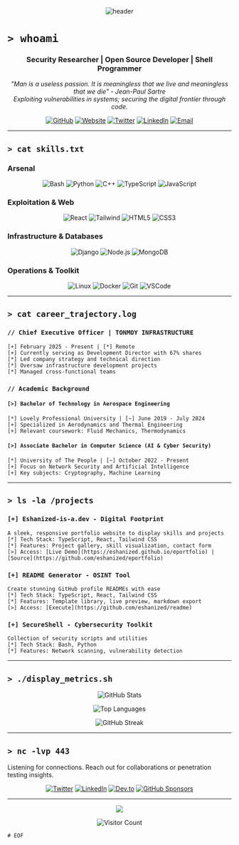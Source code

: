 <div align="center">
  <img src="https://capsule-render.vercel.app/api?type=waving&color=0A0&height=200&section=header&text=Eshan%20Roy&fontSize=50&fontAlignY=35&fontColor=ffffff&animation=fadeIn" alt="header"/>
</div>

# `> whoami`
<h3 align="center">Security Researcher | Open Source Developer | Shell Programmer</h3>

<p align="center"> 
  <em>
    "Man is a useless passion. It is meaningless that we live and meaningless that we die" - Jean-Paul Sartre<br>
    Exploiting vulnerabilities in systems; securing the digital frontier through code.
  </em>
</p>

<div align="center">

[![GitHub](https://img.shields.io/badge/GitHub-181717?style=flat-square&logo=github)](https://github.com/eshanized) 
[![Website](https://img.shields.io/badge/Website-0A0?style=flat-square&logo=globe)](https://dev.to/eshanized) 
[![Twitter](https://img.shields.io/badge/Twitter-1DA1F2?style=flat-square&logo=twitter)](https://twitter.com/eshanized) 
[![LinkedIn](https://img.shields.io/badge/LinkedIn-0A66C2?style=flat-square&logo=linkedin)](https://linkedin.com/in/eshanized)
[![Email](https://img.shields.io/badge/Email-D14836?style=flat-square&logo=gmail&logoColor=white)](m.eshanized@gmail.com)

</div>

---

## `> cat skills.txt`

### Arsenal
<div align="center">
  
![Bash](https://img.shields.io/badge/Bash-4EAA25?style=for-the-badge&logo=gnu-bash&logoColor=white)
![Python](https://img.shields.io/badge/Python-3776AB?style=for-the-badge&logo=python&logoColor=white) 
![C++](https://img.shields.io/badge/C++-00599C?style=for-the-badge&logo=c%2B%2B&logoColor=white) 
![TypeScript](https://img.shields.io/badge/TypeScript-007ACC?style=for-the-badge&logo=typescript&logoColor=white) 
![JavaScript](https://img.shields.io/badge/JavaScript-F7DF1E?style=for-the-badge&logo=javascript&logoColor=black)

</div>

### Exploitation & Web
<div align="center">

![React](https://img.shields.io/badge/React-61DAFB?style=for-the-badge&logo=react&logoColor=black) 
![Tailwind](https://img.shields.io/badge/Tailwind_CSS-38B2AC?style=for-the-badge&logo=tailwind-css&logoColor=white)
![HTML5](https://img.shields.io/badge/HTML5-E34F26?style=for-the-badge&logo=html5&logoColor=white) 
![CSS3](https://img.shields.io/badge/CSS3-1572B6?style=for-the-badge&logo=css3&logoColor=white) 

</div>

### Infrastructure & Databases
<div align="center">

![Django](https://img.shields.io/badge/Django-092E20?style=for-the-badge&logo=django&logoColor=white) 
![Node.js](https://img.shields.io/badge/Node.js-339933?style=for-the-badge&logo=nodedotjs&logoColor=white)
![MongoDB](https://img.shields.io/badge/MongoDB-47A248?style=for-the-badge&logo=mongodb&logoColor=white) 

</div>

### Operations & Toolkit
<div align="center">

![Linux](https://img.shields.io/badge/Linux-FCC624?style=for-the-badge&logo=linux&logoColor=black) 
![Docker](https://img.shields.io/badge/Docker-2496ED?style=for-the-badge&logo=docker&logoColor=white) 
![Git](https://img.shields.io/badge/Git-F05032?style=for-the-badge&logo=git&logoColor=white) 
![VSCode](https://img.shields.io/badge/VSCode-007ACC?style=for-the-badge&logo=visual-studio-code&logoColor=white)

</div>

---

## `> cat career_trajectory.log`

### `// Chief Executive Officer | TONMOY INFRASTRUCTURE`
`[+] February 2025 - Present | [*] Remote`  
`[+] Currently serving as Development Director with 67% shares`  
`[*] Led company strategy and technical direction`  
`[*] Oversaw infrastructure development projects`  
`[*] Managed cross-functional teams`  

### `// Academic Background`

#### `[>] Bachelor of Technology in Aerospace Engineering`
`[*] Lovely Professional University | [~] June 2019 - July 2024`  
`[+] Specialized in Aerodynamics and Thermal Engineering`  
`[+] Relevant coursework: Fluid Mechanics, Thermodynamics`  

#### `[>] Associate Bachelor in Computer Science (AI & Cyber Security)`
`[*] University of The People | [~] October 2022 - Present`  
`[+] Focus on Network Security and Artificial Intelligence`  
`[+] Key subjects: Cryptography, Machine Learning`  

---

## `> ls -la /projects`

### `[+] Eshanized-is-a.dev - Digital Footprint`
`A sleek, responsive portfolio website to display skills and projects`  
`[*] Tech Stack: TypeScript, React, Tailwind CSS`  
`[*] Features: Project gallery, skill visualization, contact form`  
`[>] Access: [Live Demo](https://eshanized.github.io/eportfolio) | [Source](https://github.com/eshanized/eportfolio)`

### `[+] README Generator - OSINT Tool`
`Create stunning GitHub profile READMEs with ease`  
`[*] Tech Stack: TypeScript, React, Tailwind CSS`  
`[*] Features: Template library, live preview, markdown export`  
`[>] Access: [Execute](https://github.com/eshanized/readme)`

### `[+] SecureShell - Cybersecurity Toolkit`
`Collection of security scripts and utilities`  
`[*] Tech Stack: Bash, Python`  
`[*] Features: Network scanning, vulnerability detection`  

---

## `> ./display_metrics.sh`

<div align="center">

![GitHub Stats](https://github-readme-stats.vercel.app/api?username=eshanized&show_icons=true&theme=chartreuse-dark&hide_border=true&include_all_commits=true&count_private=true&bg_color=0D1117)

![Top Languages](https://github-readme-stats.vercel.app/api/top-langs/?username=eshanized&layout=compact&theme=chartreuse-dark&hide_border=true&langs_count=8&bg_color=0D1117)

![GitHub Streak](https://github-readme-streak-stats.herokuapp.com/?user=eshanized&theme=chartreuse-dark&hide_border=true&background=0D1117)

</div>

---

## `> nc -lvp 443`
Listening for connections. Reach out for collaborations or penetration testing insights.

<div align="center">

[![Twitter](https://img.shields.io/badge/Twitter-1DA1F2?style=flat-square&logo=twitter&logoColor=white)](https://twitter.com/eshanized)
[![LinkedIn](https://img.shields.io/badge/LinkedIn-0077B5?style=flat-square&logo=linkedin&logoColor=white)](https://linkedin.com/in/eshanized)
[![Dev.to](https://img.shields.io/badge/dev.to-0A0A0A?style=flat-square&logo=devdotto&logoColor=white)](https://dev.to/eshanized)
[![GitHub Sponsors](https://img.shields.io/badge/GitHub_Sponsors-181717?style=flat-square&logo=github&logoColor=white)](https://github.com/sponsors/eshanized)

</div>

---

<div align="center">
  <img src="https://img.shields.io/badge/Status-Online-0A0?style=for-the-badge">
  
![Visitor Count](https://komarev.com/ghpvc/?username=eshanized&color=754ffe&style=for-the-badge)
  
</div>

```
# EOF
```
